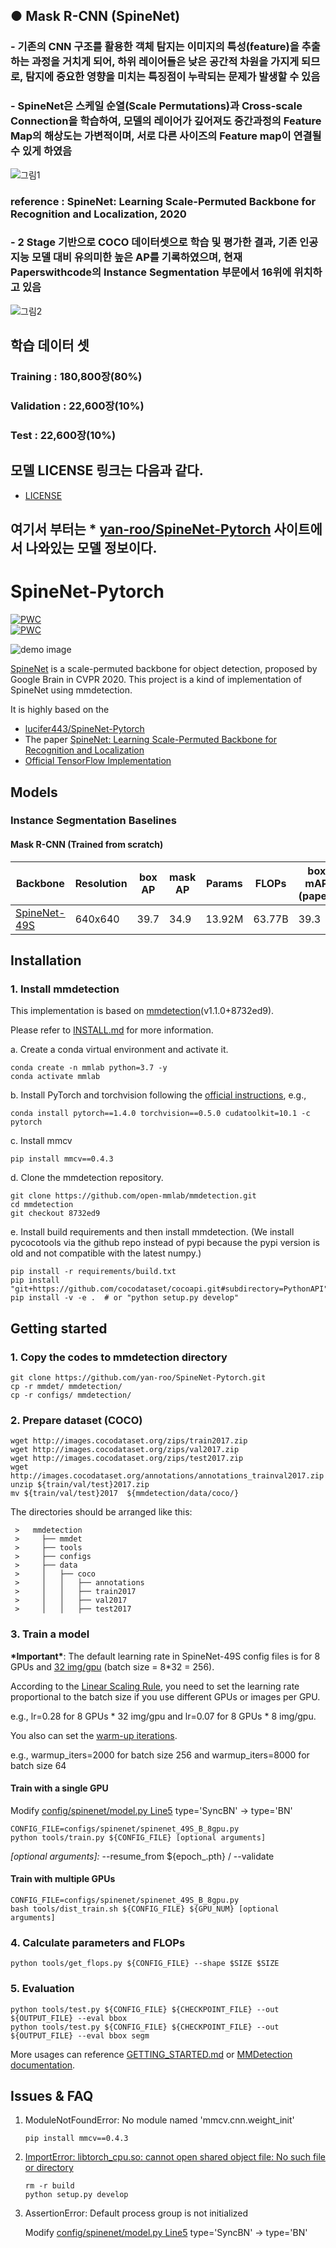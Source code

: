 ## ● Mask R-CNN (SpineNet)
### - 기존의 CNN 구조를 활용한 객체 탐지는 이미지의 특성(feature)을 추출하는 과정을 거치게 되어, 하위 레이어들은 낮은 공간적 차원을 가지게 되므로, 탐지에 중요한 영향을 미치는 특징점이 누락되는 문제가 발생할 수 있음
### - SpineNet은 스케일 순열(Scale Permutations)과 Cross-scale Connection을 학습하여, 모델의 레이어가 깊어져도 중간과정의 Feature Map의 해상도는 가변적이며, 서로 다른 사이즈의 Feature map이 연결될 수 있게 하였음
![그림1](https://user-images.githubusercontent.com/121658912/212218375-6a34d3fd-73f9-4e12-a7cd-35ed98a155f1.png)
### reference : SpineNet: Learning Scale-Permuted Backbone for Recognition and Localization, 2020
### - 2 Stage 기반으로 COCO 데이터셋으로 학습 및 평가한 결과, 기존 인공지능 모델 대비 유의미한 높은 AP를 기록하였으며, 현재 Paperswithcode의 Instance Segmentation 부문에서 16위에 위치하고 있음
![그림2](https://user-images.githubusercontent.com/121658912/212218384-9ace074d-886d-43b1-9eea-d37621a5b5ad.png)

## 학습 데이터 셋
### Training : 180,800장(80%)
### Validation : 22,600장(10%)
### Test : 22,600장(10%)
   
## 모델 LICENSE 링크는 다음과 같다.
* [LICENSE](https://github.com/contilabcau/spinenet1/blob/main/LICENSE)


## 여기서 부터는 * [yan-roo/SpineNet-Pytorch](https://github.com/yan-roo/SpineNet-Pytorch) 사이트에서 나와있는 모델 정보이다.

# SpineNet-Pytorch
[![PWC](https://img.shields.io/endpoint.svg?url=https://paperswithcode.com/badge/spinenet-learning-scale-permuted-backbone-for/object-detection-on-coco)](https://paperswithcode.com/sota/object-detection-on-coco?p=spinenet-learning-scale-permuted-backbone-for)<br>
[![PWC](https://img.shields.io/endpoint.svg?url=https://paperswithcode.com/badge/spinenet-learning-scale-permuted-backbone-for/instance-segmentation-on-coco)](https://paperswithcode.com/sota/instance-segmentation-on-coco?p=spinenet-learning-scale-permuted-backbone-for)<br>

![demo image](demo/coco_test_12510.jpg)

[SpineNet](https://arxiv.org/abs/1912.05027) is a scale-permuted backbone for object detection, proposed by Google Brain in CVPR 2020. This project is a kind of implementation of SpineNet using mmdetection.

It is highly based on the
* [lucifer443/SpineNet-Pytorch](https://github.com/lucifer443/SpineNet-Pytorch)
* The paper [SpineNet: Learning Scale-Permuted Backbone for Recognition and Localization](https://arxiv.org/abs/1912.05027)
* [Official TensorFlow Implementation](https://github.com/tensorflow/tpu/tree/master/models/official/detection)

## Models
### Instance Segmentation Baselines
#### Mask R-CNN (Trained from scratch)
| Backbone     | Resolution  |box AP|mask AP| Params | FLOPs   |box mAP <br> (paper)|mask mAP <br> (paper)| Params <br> (paper) | FLOPs <br> (paper) | Download |
| ------------ | ----------  | ---- | ----- | ------ | ------- | ------------------ | ------------------- | ------------------- | ------------------ | -------- |
| [SpineNet-49S](configs/spinenet/mask_rcnn_spinenet_49S_B_8gpu_640.py)|   640x640   | 39.7 | 34.9 | 13.92M | 63.77B   | 39.3 | 34.8 | 13.9M | 60.2B  | [model](https://drive.google.com/file/d/1WEa7y8kFXPoCtDEeNpTzJrKpVlMbjiGG/view?usp=sharing) |

## Installation

### 1. Install mmdetection

   This implementation is based on [mmdetection](https://github.com/open-mmlab/mmdetection)(v1.1.0+8732ed9).
   
   Please refer to [INSTALL.md](docs/INSTALL.md) for more information.

   a. Create a conda virtual environment and activate it.
   ```shell
   conda create -n mmlab python=3.7 -y
   conda activate mmlab
   ```

   b. Install PyTorch and torchvision following the [official instructions](https://pytorch.org/), e.g.,

   ```shell
   conda install pytorch==1.4.0 torchvision==0.5.0 cudatoolkit=10.1 -c pytorch
   ```
   c. Install mmcv
   
   ```shell
   pip install mmcv==0.4.3
   ```  
   
   d. Clone the mmdetection repository.

   ```shell
   git clone https://github.com/open-mmlab/mmdetection.git
   cd mmdetection
   git checkout 8732ed9
   ```

   e. Install build requirements and then install mmdetection.
   (We install pycocotools via the github repo instead of pypi because the pypi version is old and not compatible with the latest numpy.)

   ```shell
   pip install -r requirements/build.txt
   pip install "git+https://github.com/cocodataset/cocoapi.git#subdirectory=PythonAPI"
   pip install -v -e .  # or "python setup.py develop"
   ```

## Getting started
### 1. Copy the codes to mmdetection directory

```shell
git clone https://github.com/yan-roo/SpineNet-Pytorch.git
cp -r mmdet/ mmdetection/
cp -r configs/ mmdetection/
```

### 2. Prepare dataset (COCO)

```shell
wget http://images.cocodataset.org/zips/train2017.zip
wget http://images.cocodataset.org/zips/val2017.zip
wget http://images.cocodataset.org/zips/test2017.zip
wget http://images.cocodataset.org/annotations/annotations_trainval2017.zip
unzip ${train/val/test}2017.zip
mv ${train/val/test}2017  ${mmdetection/data/coco/}
```

  The directories should be arranged like this:

     >   mmdetection
     >     ├── mmdet
     >     ├── tools
     >     ├── configs
     >     ├── data
     >     │   ├── coco
     >     │   │   ├── annotations
     >     │   │   ├── train2017
     >     │   │   ├── val2017
     >     │   │   ├── test2017


### 3. Train a model

**\*Important\***: The default learning rate in SpineNet-49S config files is for 8 GPUs and [32 img/gpu](https://github.com/yan-roo/SpineNet-Pytorch/blob/master/configs/spinenet/spinenet_49S_B_8gpu.py#L87) (batch size = 8*32 = 256).

According to the [Linear Scaling Rule](https://arxiv.org/abs/1706.02677), you need to set the learning rate proportional to the batch size if you use different GPUs or images per GPU.

e.g., lr=0.28 for 8 GPUs * 32 img/gpu and lr=0.07 for 8 GPUs * 8 img/gpu.

You also can set the [warm-up iterations](https://github.com/yan-roo/SpineNet-Pytorch/blob/master/configs/spinenet/spinenet_49S_B_8gpu.py#L117).

e.g., warmup_iters=2000 for batch size 256 and warmup_iters=8000 for batch size 64

#### Train with a single GPU
Modify [config/spinenet/model.py Line5](https://github.com/yan-roo/SpineNet-Pytorch/blob/master/configs/spinenet/spinenet_49S_B_8gpu.py#L5)
type='SyncBN' -> type='BN'

```shell
CONFIG_FILE=configs/spinenet/spinenet_49S_B_8gpu.py
python tools/train.py ${CONFIG_FILE} [optional arguments]
```

_[optional arguments]:_ --resume_from ${epoch_.pth} / --validate

#### Train with multiple GPUs

```shell
CONFIG_FILE=configs/spinenet/spinenet_49S_B_8gpu.py
bash tools/dist_train.sh ${CONFIG_FILE} ${GPU_NUM} [optional arguments]
```
### 4. Calculate parameters and FLOPs

```shell
python tools/get_flops.py ${CONFIG_FILE} --shape $SIZE $SIZE
```

### 5. Evaluation

   ```shell
   python tools/test.py ${CONFIG_FILE} ${CHECKPOINT_FILE} --out  ${OUTPUT_FILE} --eval bbox
   python tools/test.py ${CONFIG_FILE} ${CHECKPOINT_FILE} --out  ${OUTPUT_FILE} --eval bbox segm
   ```

More usages can reference [GETTING_STARTED.md](docs/GETTING_STARTED.md) or [MMDetection documentation](https://mmdetection.readthedocs.io/).

## Issues & FAQ

   1. ModuleNotFoundError: No module named 'mmcv.cnn.weight_init'

      ```
      pip install mmcv==0.4.3	
      ```

   2. [ImportError: libtorch_cpu.so: cannot open shared object file: No such file or directory](https://github.com/open-mmlab/mmdetection/issues/2627)

      ```
      rm -r build
      python setup.py develop
      ```
   3. AssertionError: Default process group is not initialized
   
      Modify [config/spinenet/model.py Line5](https://github.com/yan-roo/SpineNet-Pytorch/blob/master/configs/spinenet/spinenet_49S_B_8gpu.py#L5) type='SyncBN' -> type='BN'
